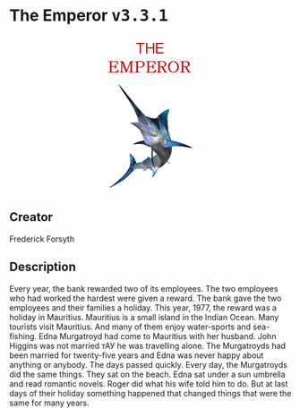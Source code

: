
# The Emperor <kbd>v3.3.1</kbd>

<center>
  <img src="./cover-1024.jpg"/>
</center>

## Creator
Frederick Forsyth

## Description
Every year, the bank rewarded two of its employees. The two employees who had worked the hardest were given a reward. The bank gave the two employees and their families a holiday. This year, 1977, the reward was a holiday in Mauritius. Mauritius is a small island in the Indian Ocean. Many tourists visit Mauritius. And many of them enjoy water-sports and sea-fishing. Edna Murgatroyd had come to Mauritius with her husband. John Higgins was not married тАУ he was travelling alone. The Murgatroyds had been married for twenty-five years and Edna was never happy about anything or anybody. The days passed quickly. Every day, the Murgatroyds did the same things. They sat on the beach. Edna sat under a sun umbrella and read romantic novels. Roger did what his wife told him to do. But at last days of their holiday something happened that changed things that were the same for many years.
